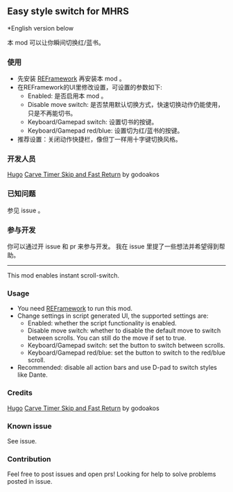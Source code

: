 ## Easy style switch for MHRS

*English version below

本 mod 可以让你瞬间切换红/蓝书。

### 使用
- 先安装 [REFramework](https://www.nexusmods.com/monsterhunterrise/mods/26) 再安装本 mod 。
- 在REFramework的UI里修改设置，可设置的参数如下:
  - Enabled: 是否启用本 mod 。
  - Disable move switch: 是否禁用默认切换方式，快速切换动作仍能使用，只是不再能切书。
  - Keyboard/Gamepad switch: 设置切书的按键。
  - Keyboard/Gamepad red/blue: 设置切为红/蓝书的按键。
- 推荐设置：关闭动作快捷栏，像但丁一样用十字键切换风格。

### 开发人员
[Hugo](https://github.com/DerKleineLi)
[Carve Timer Skip and Fast Return](https://www.nexusmods.com/monsterhunterrise/mods/62) by godoakos

### 已知问题
参见 issue 。

### 参与开发
你可以通过开 issue 和 pr 来参与开发。
我在 issue 里提了一些想法并希望得到帮助。

---

This mod enables instant scroll-switch.

### Usage
- You need [REFramework](https://www.nexusmods.com/monsterhunterrise/mods/26) to run this mod.
- Change settings in script generated UI, the supported settings are:
  - Enabled: whether the script functionality is enabled.
  - Disable move switch: whether to disable the default move to switch between scrolls. You can still do the move if set to true.
  - Keyboard/Gamepad switch: set the button to switch between scrolls.
  - Keyboard/Gamepad red/blue: set the button to switch to the red/blue scroll.
- Recommended: disable all action bars and use D-pad to switch styles like Dante.

### Credits
[Hugo](https://github.com/DerKleineLi)
[Carve Timer Skip and Fast Return](https://www.nexusmods.com/monsterhunterrise/mods/62) by godoakos

### Known issue
See issue.

### Contribution
Feel free to post issues and open prs!
Looking for help to solve problems posted in issue.